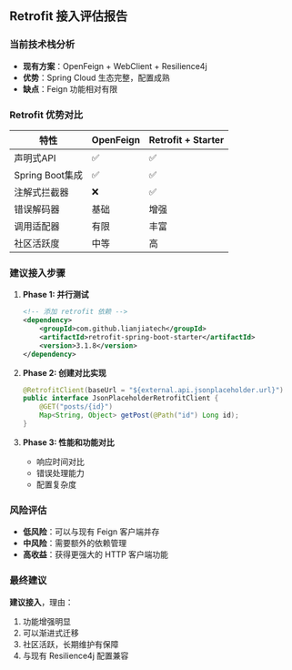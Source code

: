 ## Retrofit 接入评估报告

### 当前技术栈分析
- **现有方案**：OpenFeign + WebClient + Resilience4j
- **优势**：Spring Cloud 生态完整，配置成熟
- **缺点**：Feign 功能相对有限

### Retrofit 优势对比

| 特性 | OpenFeign | Retrofit + Starter |
|-----|-----------|-------------------|
| 声明式API | ✅ | ✅ |
| Spring Boot集成 | ✅ | ✅ |
| 注解式拦截器 | ❌ | ✅ |
| 错误解码器 | 基础 | 增强 |
| 调用适配器 | 有限 | 丰富 |
| 社区活跃度 | 中等 | 高 |

### 建议接入步骤

1. **Phase 1: 并行测试**
   ```xml
   <!-- 添加 retrofit 依赖 -->
   <dependency>
       <groupId>com.github.lianjiatech</groupId>
       <artifactId>retrofit-spring-boot-starter</artifactId>
       <version>3.1.8</version>
   </dependency>
   ```

2. **Phase 2: 创建对比实现**
   ```java
   @RetrofitClient(baseUrl = "${external.api.jsonplaceholder.url}")
   public interface JsonPlaceholderRetrofitClient {
       @GET("posts/{id}")
       Map<String, Object> getPost(@Path("id") Long id);
   }
   ```

3. **Phase 3: 性能和功能对比**
   - 响应时间对比
   - 错误处理能力
   - 配置复杂度

### 风险评估
- **低风险**：可以与现有 Feign 客户端并存
- **中风险**：需要额外的依赖管理
- **高收益**：获得更强大的 HTTP 客户端功能

### 最终建议
**建议接入**，理由：
1. 功能增强明显
2. 可以渐进式迁移
3. 社区活跃，长期维护有保障
4. 与现有 Resilience4j 配置兼容
